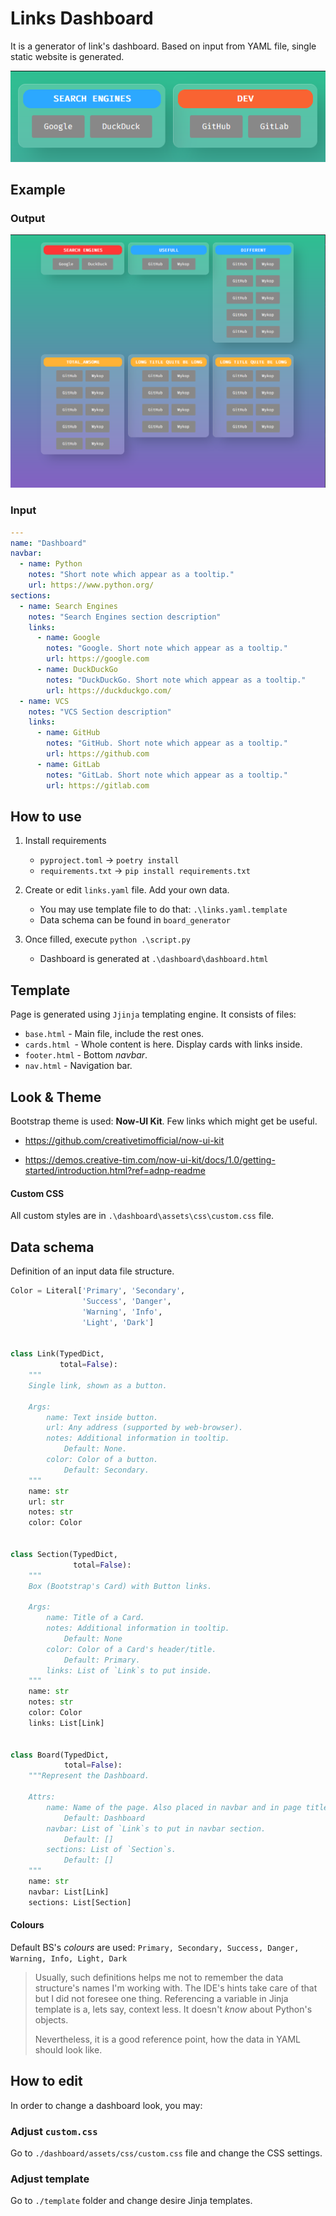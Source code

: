 # Links Dashboard

It is a generator of link's dashboard. Based on input from YAML file, single static website is generated.

![img_1.png](img_1.png)

## Example

### Output

![img.png](img.png)

### Input

```yaml
---
name: "Dashboard"
navbar:
  - name: Python
    notes: "Short note which appear as a tooltip."
    url: https://www.python.org/
sections:
  - name: Search Engines
    notes: "Search Engines section description"
    links:
      - name: Google
        notes: "Google. Short note which appear as a tooltip."
        url: https://google.com
      - name: DuckDuckGo
        notes: "DuckDuckGo. Short note which appear as a tooltip."
        url: https://duckduckgo.com/
  - name: VCS
    notes: "VCS Section description"
    links:
      - name: GitHub
        notes: "GitHub. Short note which appear as a tooltip."
        url: https://github.com
      - name: GitLab
        notes: "GitLab. Short note which appear as a tooltip."
        url: https://gitlab.com
```

## How to use

1. Install requirements
     -   `pyproject.toml` -> `poetry install` 
     -   `requirements.txt` -> `pip install requirements.txt`

2. Create or edit `links.yaml` file. Add your own data.
     - You may use template file to do that: `.\links.yaml.template`
     - Data schema can be found in `board_generator`

3. Once filled, execute `python .\script.py`
   - Dashboard is generated at `.\dashboard\dashboard.html`


## Template

Page is generated using `Jjinja` templating engine. It consists of files:

-   `base.html` - Main file, include the rest ones.
-   `cards.html `- Whole content is here. Display cards with links inside.
-   `footer.html` - Bottom *navbar*. 
-   `nav.html` - Navigation bar.

## Look & Theme

Bootstrap theme is used: **Now-UI Kit**. Few links which might get be useful.

-   https://github.com/creativetimofficial/now-ui-kit

-   https://demos.creative-tim.com/now-ui-kit/docs/1.0/getting-started/introduction.html?ref=adnp-readme

#### Custom CSS

All custom styles are in `.\dashboard\assets\css\custom.css` file.

## Data schema

Definition of an input data file structure.


```python
Color = Literal['Primary', 'Secondary',
                'Success', 'Danger',
                'Warning', 'Info',
                'Light', 'Dark']


class Link(TypedDict,
           total=False):
    """
    Single link, shown as a button.

    Args:
        name: Text inside button.
        url: Any address (supported by web-browser).
        notes: Additional information in tooltip.
            Default: None.
        color: Color of a button.
            Default: Secondary.
    """
    name: str
    url: str
    notes: str
    color: Color


class Section(TypedDict,
              total=False):
    """
    Box (Bootstrap's Card) with Button links.

    Args:
        name: Title of a Card.
        notes: Additional information in tooltip.
            Default: None
        color: Color of a Card's header/title.
            Default: Primary.
        links: List of `Link`s to put inside.
    """
    name: str
    notes: str
    color: Color
    links: List[Link]


class Board(TypedDict,
            total=False):
    """Represent the Dashboard.

    Attrs:
        name: Name of the page. Also placed in navbar and in page title.
            Default: Dashboard
        navbar: List of `Link`s to put in navbar section.
            Default: []
        sections: List of `Section`s.
            Default: []
    """
    name: str
    navbar: List[Link]
    sections: List[Section]
```

#### Colours

Default BS's *colours* are used: `Primary, Secondary, Success, Danger, Warning, Info, Light, Dark`

>   Usually, such definitions helps me not to remember the data structure's names I'm working with. The IDE's hints take care of that but I did not foresee one thing. 
>   Referencing a variable in Jinja template is a, lets say, context less. It doesn't *know* about Python's objects.
>
>   Nevertheless, it is a good reference point, how the data in YAML should look like.


## How to edit

In order to change a dashboard look, you may:

### Adjust `custom.css`

Go to `./dashboard/assets/css/custom.css` file and change the CSS settings.

### Adjust template

Go to `./template` folder and change desire Jinja templates.